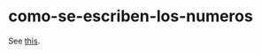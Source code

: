 # como-se-escriben-los-numeros

See [this](https://minddrop.github.io/como-se-escriben-los-numeros/).
